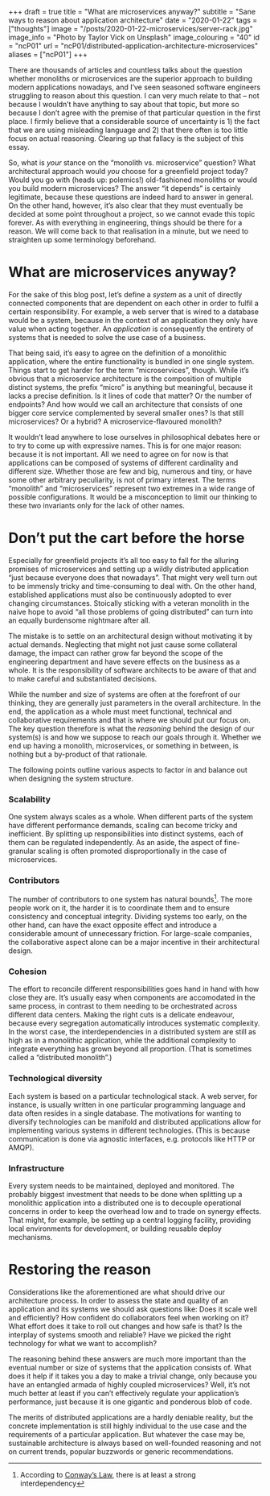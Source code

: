 +++
draft = true
title = "What are microservices anyway?"
subtitle = "Sane ways to reason about application architecture"
date = "2020-01-22"
tags = ["thoughts"]
image = "/posts/2020-01-22-microservices/server-rack.jpg"
image_info = "Photo by Taylor Vick on Unsplash"
image_colouring = "40"
id = "ncP01"
url = "ncP01/distributed-application-architecture-microservices"
aliases = ["ncP01"]
+++

There are thousands of articles and countless talks about the question whether monoliths or microservices are the superior approach to building modern applications nowadays, and I’ve seen seasoned software engineers struggling to reason about this question. I can very much relate to that – not because I wouldn’t have anything to say about that topic, but more so because I don’t agree with the premise of that particular question in the first place. I firmly believe that a considerable source of uncertainty is 1) the fact that we are using misleading language and 2) that there often is too little focus on actual reasoning. Clearing up that fallacy is the subject of this essay.

So, what is *your* stance on the “monolith vs. microservice” question? What architectural approach would *you* choose for a greenfield project today? Would you go with (heads up: polemics!) old-fashioned monoliths or would you build modern microservices? The answer “it depends” is certainly legitimate, because these questions are indeed hard to answer in general. On the other hand, however, it’s also clear that they must eventually be decided at some point throughout a project, so we cannot evade this topic forever. As with everything in engineering, things should be there for a reason. We will come back to that realisation in a minute, but we need to straighten up some terminology beforehand.

# What are microservices anyway?

For the sake of this blog post, let’s define a *system* as a unit of directly connected components that are dependent on each other in order to fulfil a certain responsibility. For example, a web server that is wired to a database would be a system, because in the context of an application they only have value when acting together. An *application* is consequently the entirety of systems that is needed to solve the use case of a business.

That being said, it’s easy to agree on the definition of a monolithic application, where the entire functionality is bundled in one single system. Things start to get harder for the term “microservices”, though. While it’s obvious that a microservice architecture is the composition of multiple distinct systems, the prefix “micro” is anything but meaningful, because it lacks a precise definition. Is it lines of code that matter? Or the number of endpoints? And how would we call an architecture that consists of one bigger core service complemented by several smaller ones? Is that still microservices? Or a hybrid? A microservice-flavoured monolith?

It wouldn’t lead anywhere to lose ourselves in philosophical debates here or to try to come up with expressive names. This is for one major reason: because it is not important. All we need to agree on for now is that applications can be composed of systems of different cardinality and different size. Whether those are few and big, numerous and tiny, or have some other arbitrary peculiarity, is not of primary interest. The terms “monolith” and “microservices” represent two extremes in a wide range of possible configurations. It would be a misconception to limit our thinking to these two invariants only for the lack of other names.

# Don’t put the cart before the horse

Especially for greenfield projects it’s all too easy to fall for the alluring promises of microservices and setting up a wildly distributed application “just because everyone does that nowadays”. That might very well turn out to be immensly tricky and time-consuming to deal with. On the other hand, established applications must also be continuously adopted to ever changing circumstances. Stoically sticking with a veteran monolith in the naive hope to avoid “all those problems of going distributed” can turn into an equally burdensome nightmare after all.

The mistake is to settle on an architectural design without motivating it by actual demands. Neglecting that might not just cause some collateral damage, the impact can rather grow far beyond the scope of the engineering department and have severe effects on the business as a whole. It is the responsibility of software architects to be aware of that and to make careful and substantiated decisions.

While the number and size of systems are often at the forefront of our thinking, they are generally just parameters in the overall architecture. In the end, the application as a whole must meet functional, technical and collaborative requirements and that is where we should put our focus on. The key question therefore is what the *reasoning* behind the design of our system(s) is and how we suppose to reach our goals through it. Whether we end up having a monolith, microservices, or something in between, is nothing but a by-product of that rationale.

The following points outline various aspects to factor in and balance out when designing the system structure.

### Scalability
One system always scales as a whole. When different parts of the system have different performance demands, scaling can become tricky and inefficient. By splitting up responsibilities into distinct systems, each of them can be regulated independently. As an aside, the aspect of fine-granular scaling is often promoted disproportionally in the case of microservices.

### Contributors
The number of contributors to one system has natural bounds[^1]. The more people work on it, the harder it is to coordinate them and to ensure consistency and conceptual integrity. Dividing systems too early, on the other hand, can have the exact opposite effect and introduce a considerable amount of unnecessary friction. For large-scale companies, the collaborative aspect alone can be a major incentive in their architectural design.

### Cohesion
The effort to reconcile different responsibilities goes hand in hand with how close they are. It’s usually easy when components are accomodated in the same process, in contrast to them needing to be orchestrated across different data centers. Making the right cuts is a delicate endeavour, because every segregation automatically introduces systematic complexity. In the worst case, the interdependencies in a distributed system are still as high as in a monolithic application, while the additional complexity to integrate everything has grown beyond all proportion. (That is sometimes called a “distributed monolith”.)

### Technological diversity
Each system is based on a particular technological stack. A web server, for instance, is usually written in one particular programming language and data often resides in a single database. The motivations for wanting to diversify technologies can be manifold and distributed applications allow for implementing various systems in different technologies. (This is because communication is done via agnostic interfaces, e.g. protocols like HTTP or AMQP).

### Infrastructure
Every system needs to be maintained, deployed and monitored. The probably biggest investment that needs to be done when splitting up a monolithic application into a distributed one is to decouple operational concerns in order to keep the overhead low and to trade on synergy effects. That might, for example, be setting up a central logging facility, providing local environments for development, or building reusable deploy mechanisms.

# Restoring the reason

Considerations like the aforementioned are what should drive our architecture process. In order to assess the state and quality of an application and its systems we should ask questions like: Does it scale well and efficiently? How confident do collaborators feel when working on it? What effort does it take to roll out changes and how safe is that? Is the interplay of systems smooth and reliable? Have we picked the right technology for what we want to accomplish?

The reasoning behind these answers are much more important than the eventual number or size of systems that the application consists of. What does it help if it takes you a day to make a trivial change, only because you have an entangled armada of highly coupled microservices? Well, it’s not much better at least if you can’t effectively regulate your application’s performance, just because it is one gigantic and ponderous blob of code.

The merits of distributed applications are a hardly deniable reality, but the concrete implementation is still highly individual to the use case and the requirements of a particular application. But whatever the case may be, sustainable architecture is always based on well-founded reasoning and not on current trends, popular buzzwords or generic recommendations.


[^1]: According to [Conway’s Law](https://en.wikipedia.org/wiki/Conway%27s_law), there is at least a strong interdependency
